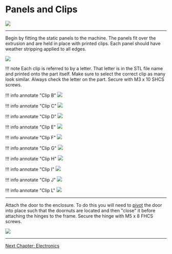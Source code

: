 # Panels and Clips

![](../img/30_1.png)

---

Begin by fitting the static panels to the machine. The panels fit over the extrusion and are held in place with printed clips. Each panel should have weather stripping applied to all edges.

![](../img/30_s1.png)


!!! note
    Each clip is referred to by a letter. That letter is in the STL file name and printed onto the part itself. Make sure to select the correct clip as many look similar. Always check the letter on the part. Secure with M3 x 10 SHCS screws.

!!! info annotate "Clip B"
    ![](../img/30_clip_B.png)

!!! info annotate "Clip C"
    ![](../img/30_clip_C.png)

!!! info annotate "Clip D"
    ![](../img/30_clip_D.png)

!!! info annotate "Clip E"
    ![](../img/30_clip_E.png)

!!! info annotate "Clip F"
    ![](../img/30_clip_F.png)

!!! info annotate "Clip G"
    ![](../img/30_clip_G.png)

!!! info annotate "Clip H"
    ![](../img/30_clip_H.png)

!!! info annotate "Clip I"
    ![](../img/30_clip_I.png)

!!! info annotate "Clip J"
    ![](../img/30_clip_J.png)

!!! info annotate "Clip L"
    ![](../img/30_clip_L.png)

---

Attach the door to the enclosure. To do this you will need to [pivot](https://imgur.com/pivot-Zei0mk9) the door into place such that the doornuts are located and then "close" it before attaching the hinges to the frame. Secure the hinge with M5 x 8 FHCS screws.

![](../img/30_s2.png)

---

[Next Chapter: Electronics](./40_electronics.md)